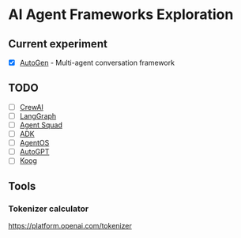 # AI Agent Frameworks Exploration

## Current experiment
- [x] [AutoGen](https://github.com/microsoft/autogen) - Multi-agent conversation framework

## TODO
- [ ] [CrewAI](https://www.crewai.com/open-source)
- [ ] [LangGraph](https://www.langchain.com/langgraph)
- [ ] [Agent Squad](https://awslabs.github.io/agent-squad/)
- [ ] [ADK](https://google.github.io/adk-docs/)
- [ ] [AgentOS](https://ag2.ai/)
- [ ] [AutoGPT](https://docs.agpt.co/)
- [ ] [Koog](https://github.com/JetBrains/koog/)

## Tools

### Tokenizer calculator

https://platform.openai.com/tokenizer